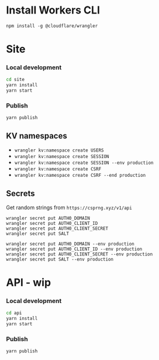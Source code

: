 # Install Workers CLI
`npm install -g @cloudflare/wrangler`

# Site

### Local development
```bash
cd site
yarn install
yarn start
```

### Publish
`yarn publish`

## KV namespaces

- `wrangler kv:namespace create USERS`
- `wrangler kv:namespace create SESSION`
- `wrangler kv:namespace create SESSION --env production`
- `wrangler kv:namespace create CSRF`
- `wrangler kv:namespace create CSRF --end production`

## Secrets
Get random strings from `https://csprng.xyz/v1/api`

```
wrangler secret put AUTH0_DOMAIN
wrangler secret put AUTH0_CLIENT_ID
wrangler secret put AUTH0_CLIENT_SECRET
wrangler secret put SALT

wrangler secret put AUTH0_DOMAIN --env production
wrangler secret put AUTH0_CLIENT_ID --env production
wrangler secret put AUTH0_CLIENT_SECRET --env production
wrangler secret put SALT --env production
```

# API - wip

### Local development
```bash
cd api
yarn install
yarn start
```

### Publish
`yarn publish`